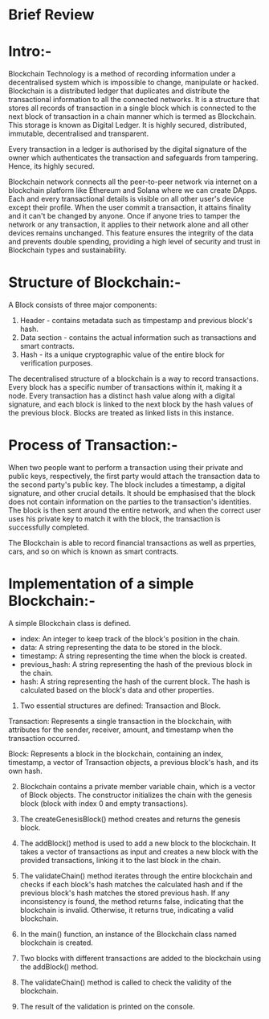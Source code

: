 # Brief Review

# Intro:-
Blockchain Technology is a method of recording information under a decentralised system which is impossible to change, manipulate or hacked. Blockchain is a  distributed ledger that duplicates and distribute the transactional information to all the connected networks. It is a structure that stores all records of transaction in a single block which is connected to the next block of transaction in a chain manner which is termed as Blockchain. This storage is known as Digital Ledger. It is highly secured, distributed, immutable, decentralised and transparent.

Every transaction in a ledger is authorised by the digital signature of the owner which authenticates the transaction and safeguards from tampering. Hence, its highly secured.

Blockchain network connects all the peer-to-peer network via internet on a blockchain platform like Ethereum and Solana where we can create DApps. Each and every transactional details is visible on all other user's device except their profile. When the user commit a transaction, it attains finality and it can't be changed by anyone. Once if anyone tries to tamper the network or any transaction, it applies to their network alone and all other devices remains unchanged. This feature ensures the integrity of the data and prevents double spending, providing a high level of security and trust in Blockchain types and sustainability.

# Structure of Blockchain:-

A Block consists of three major components:
1) Header - contains metadata such as timpestamp and previous block's hash.
2) Data section - contains the actual information such as transactions and smart contracts.
3) Hash - its a unique cryptographic value of the entire block for verification purposes.

The decentralised structure of a blockchain is a way to record transactions. Every block has a specific number of transactions within it, making it a node. Every transaction has a distinct hash value along with a digital signature, and each block is linked to the next block by the hash values of the previous block. Blocks are treated as linked lists in this instance.

# Process of Transaction:-

When two people want to perform a transaction using their private and public keys, respectively, the first party would attach the transaction data to the second party's public key. The block includes a timestamp, a digital signature, and other crucial details. It should be emphasised that the block does not contain information on the parties to the transaction's identities. The block is then sent around the entire network, and when the correct user uses his private key to match it with the block, the transaction is successfully completed.

The Blockchain is able to record financial transactions as well as prperties, cars, and so on which is known as smart contracts.

# Implementation of a simple Blockchain:-

A simple Blockchain class is defined.

- index: An integer to keep track of the block's position in the chain.
- data: A string representing the data to be stored in the block.
- timestamp: A string representing the time when the block is created.
- previous_hash: A string representing the hash of the previous block in the chain.
- hash: A string representing the hash of the current block. The hash is calculated based on the block's data and other properties.

1. Two essential structures are defined: Transaction and Block.

  Transaction: Represents a single transaction in the blockchain, with attributes for the sender, receiver, amount, and timestamp when the transaction occurred.
  
  Block: Represents a block in the blockchain, containing an index, timestamp, a vector of Transaction objects, a previous block's hash, and its own hash.

2. Blockchain contains a private member variable chain, which is a vector of Block objects. The constructor initializes the chain with the genesis block (block with index 0 and empty transactions).

4. The createGenesisBlock() method creates and returns the genesis block.

5. The addBlock() method is used to add a new block to the blockchain. It takes a vector of transactions as input and creates a new block with the provided transactions, linking it to the last block in the chain.

6. The validateChain() method iterates through the entire blockchain and checks if each block's hash matches the calculated hash and if the previous block's hash matches the stored previous hash. If any inconsistency is found, the method returns false, indicating that the blockchain is invalid. Otherwise, it returns true, indicating a valid blockchain.

7. In the main() function, an instance of the Blockchain class named blockchain is created.

8. Two blocks with different transactions are added to the blockchain using the addBlock() method.

9. The validateChain() method is called to check the validity of the blockchain.

10. The result of the validation is printed on the console.




